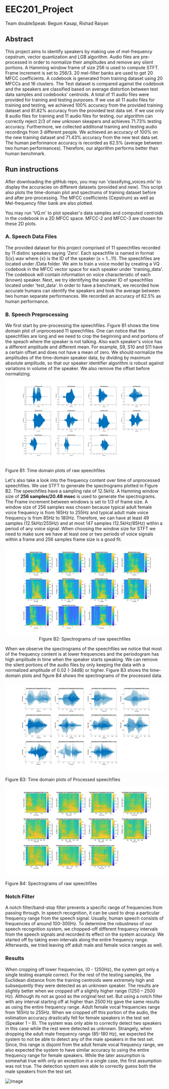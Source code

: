 # EEC201_Project

Team doubleSpeak: Begum Kasap, Rishad Raiyan

## Abstract

This project aims to identify speakers by making use of mel-frequency cepstrum, vector quantization and LGB algorithm. Audio files are pre-processed in order to normalize their amplitudes and remove any silent portions. A Hamming window frame of size 256 is used to compute STFT. Frame increment is set to 256/3. 20 mel-filter banks are used to get 20 MFCC coefficients. A codebook is generated from training dataset using 20 MFCCs and 16 clusters. The Test dataset is compared against the codebook and the speakers are classified based on average distortion between test data samples and codebooks' centroids. A total of 11 audio files were provided for training and testing purposes. If we use all 11 audio files for training and testing, we achieved 100% accuracy from the provided training dataset and 81.82% accuracy from the provided test data set. If we use only 8 audio files for training and 11 audio files for testing, our algorithm can correctly reject 2/3 of new unknown skeapers and achieves 71.73% testing accuracy. Furthermore, we collected additional training and testing audio recordings from 3 different people. We achieved an accuracy of 100% on the new training dataset and 71.43% accuracy from the new test data set. The human performance accuracy is recorded as 62.5% (average between two human performances). Therefore, our algorithm performs better than human benchmark. 

## Run instructions

After downloading the gitHub repo, you may run 'classifying_voices.mlx' to display the accuracies on different datasets (provided and new). This script also plots the time-domain plot and spectrums of training dataset before and after pre-processing. The MFCC coefficients (Cepstrum) as well as Mel-frequency filter bank are also plotted. 

You may run 'VQ.m' to plot speaker's data samples and computed centroids in the codebook in a 2D MFCC space. MFCC-2 and MFCC-3 are chosen for these 2D plots. 

### A. Speech Data Files

The provided dataset for this project comprised of 11 speechfiles recorded by 11 distinc speakers saying 'Zero'. Each speachfile is named in format S{x}.wav where {x} is the ID of the speaker (x = 1...11). The speechfiles are located under /Data folder. We aim to train a voice model by creating a VQ codebook in the MFCC vector space for each speaker under 'training_data'. The codebook will contain information on voice characteristic of each (known) speaker. Next, we try identifying the speaker ID of speachfiles located under 'test_data'. In order to have a benchmark, we recorded how accurate humans can identify the speakers and took the average between two human separate performances. We recorded an accuracy of 62.5% as human performance. 

### B. Speech Preprocessing

We first start by pre-processing the speechfiles. Figure B1 shows the time domain plot of unprocessed 11 speechfiles. One can notice that the speechfiles are long and we need to crop the beginning and end portions of the speach where the speaker is not talking. Also each speaker's voice has a different amplitude and different mean. For example, S9, S10 and S11 have a certain offset and does not have a mean of zero. We should normalize the amplitudes of the time-domain speaker data, by dividing by maximum absolute amplitude, so that our speaker identifier algorithm is robust against variations in volume of the speaker. We also remove the offset before normalizing.

<p align="center">
  <img src="/images/FigB1.jpg?raw=true" alt="Figure B1: Time domain plots of raw speechfiles">
  <figcaption>Figure B1: Time domain plots of raw speechfiles</figcaption>
</p>

Let's also take a look into the frequency content over time of unprocessed speechfiles. We use STFT to generate the spectrograms plotted in Figure B2. The speechfiles have a sampling rate of 12.5kHz. A Hamming window size of **256 samples/20.48 msec** is used to generate the spectrograms. The Frame increment between windows is set to 1/3 of frame size. A window size of 256 samples was chosen because typical adult female voice frequency is from 165Hz to 255Hz and typical adult male voice frequency is from 85Hz to 180Hz. Therefore, we can have at least 49 samples (12.5kHz/255Hz) and at most 147 samples (12.5kHz/85Hz) within a period of any voice signal. When choosing the window size for STFT we need to make sure we have at least one or two periods of voice signals within a frame  and 256 samples frame size is a good fit. 

<p align="center">
  <img src="/images/FigB2.jpg?raw=true" alt="Figure B2: Spectrograms of raw speechfiles"
  <figcaption>Figure B2: Spectrograms of raw speechfiles</figcaption>
</p>

When we observe the spectrograms of the speechfiles we notice that most of the frequency content is at lower frequencies and the periodogram has high amplitude in time when the speaker starts speaking. We can remove the silent portions of the audio files by only keeping the data with a normalized amplitude of 0.02 (-34dB) or higher. Figure B3 shows the time-domain plots and figure B4 shows the spectrograms of the processed data. 

<p align="center">
  <img src="/images/FigB3.jpg?raw=true" alt="Figure B3: Time domain plots of Processed speechfiles">
  <figcaption>Figure B3: Time domain plots of Processed speechfiles</figcaption>
</p>

<p align="center">
  <img src="/images/FigB4.jpg?raw=true" alt="Figure B4: Spectrograms of raw speechfiles">
  <figcaption>Figure B4: Spectrograms of raw speechfiles</figcaption>
</p>



### Notch Filter
A notch filter/band-stop filter prevents a specific range of frequencies from passing through. In speech recognition, it can be used to drop a particular frequency range from the speech signal. Usually, human speech consists of frequencies of around 100-300Hz. 
To determine the robustness of our speech recognition system, we chopped-off different frequency intervals from the speech signals and recorded its effect on the system accuracy. We started off by taking even intervals along the entire frequency range. Afterwards, we tried leaving off adult male and female voice ranges as well. 

### Results
When cropping off lower frequencies, (0 - 1250Hz), the system got only a single testing example correct. For the rest of the testing samples, the Euclidean distance from the training centroids were extremely high and subsequently they were detected as an unknown speaker. The results are slightly better when we cropped off a slightly higher range (1250 – 2500 Hz). Although its not as good as the original test set. But using a notch filter with any interval starting off at higher than 2500 Hz gave the same results as using the entire frequency range. 
Adult female vocal frequencies range from 165Hz to 255Hz. When we cropped off this portion of the audio, the estimation accuracy drastically fell for female speakers in the test set (Speaker 1 – 9). The system was only able to correctly detect two speakers in this case while the rest were detected as unknown. Strangely, when dropping the adult male frequency range (85-180 Hz), we expected the system to not be able to detect any of the male speakers in the test set. Since, this range is disjoint from the adult female vocal frequency range, we also expected the system to have similar accuracy to using the entire frequency range for female speakers. While the later assumption is somewhat true with only an exception in a single case, the first assumption was not true. The detection system was able to correctly guess both the male speakers from the test set.

![image](https://user-images.githubusercontent.com/45767121/111536741-e0cdf380-8727-11eb-8a91-68deef96a24d.png)


